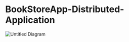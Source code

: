 # BookStoreApp-Distributed-Application

![Untitled Diagram](https://user-images.githubusercontent.com/14878408/58747472-a98e3580-8420-11e9-850f-c7fba99d8d1d.jpg)
